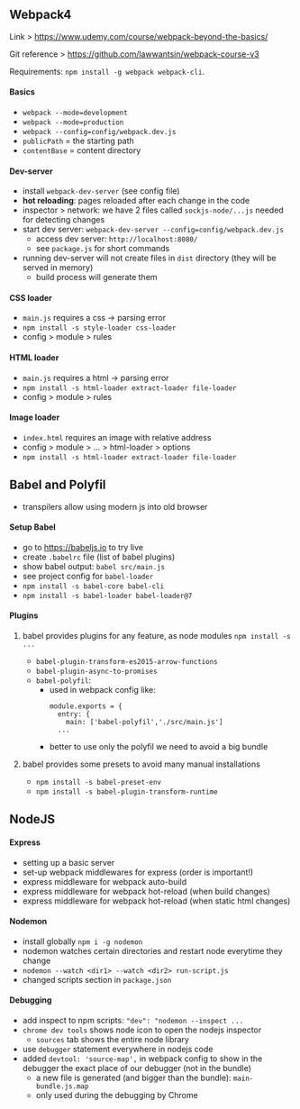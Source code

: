 ## Webpack4

Link >  https://www.udemy.com/course/webpack-beyond-the-basics/

Git reference > https://github.com/lawwantsin/webpack-course-v3

Requirements: `npm install -g webpack webpack-cli`.

#### Basics
- `webpack --mode=development`
- `webpack --mode=production`
- `webpack --config=config/webpack.dev.js`
- `publicPath` = the starting path
- `contentBase` = content directory

#### Dev-server
- install `webpack-dev-server` (see config file)
- **hot reloading**: pages reloaded after each change in the code
- inspector > network: we have 2 files called `sockjs-node/...js` needed for detecting changes
- start dev server: `webpack-dev-server --config=config/webpack.dev.js`
    - access dev server: `http://localhost:8080/`
    - see `package.js` for short commands
- running dev-server will not create files in `dist` directory (they will be served in memory)
    - build process will generate them

#### CSS loader
- `main.js` requires a css -> parsing error
- `npm install -s style-loader css-loader`
- config > module > rules

#### HTML loader
- `main.js` requires a html -> parsing error
- `npm install -s html-loader extract-loader file-loader`
- config > module > rules

#### Image loader
- `index.html` requires an image with relative address
- config > module > ... > html-loader > options
- `npm install -s html-loader extract-loader file-loader`

## Babel and Polyfil
- transpilers allow using modern js into old browser

#### Setup Babel
- go to https://babeljs.io to try live
- create `.babelrc` file (list of babel plugins)
- show babel output: `babel src/main.js`
- see project config for `babel-loader`
- `npm install -s babel-core babel-cli`
- `npm install -s babel-loader babel-loader@7`

#### Plugins
1. babel provides plugins for any feature, as node modules `npm install -s ...`
    - `babel-plugin-transform-es2015-arrow-functions`
    - `babel-plugin-async-to-promises`
    - `babel-polyfil`:
        - used in webpack config like:
          ```
          module.exports = {
            entry: {
              main: ['babel-polyfil','./src/main.js']
            ...
          ```
        - better to use only the polyfil we need to avoid a big bundle
        
2. babel provides some presets to avoid many manual installations
   - `npm install -s babel-preset-env`
   - `npm install -s babel-plugin-transform-runtime`
   
   
## NodeJS

#### Express
- setting up a basic server
- set-up webpack middlewares for express (order is important!)
- express middleware for webpack auto-build
- express middleware for webpack hot-reload (when build changes)
- express middleware for webpack hot-reload (when static html changes)

#### Nodemon
- install globally `npm i -g nodemon`
- nodemon watches certain directories and restart node everytime they change
- `nodemon --watch <dir1> --watch <dir2> run-script.js`
- changed scripts section in `package.json`

#### Debugging
- add inspect to npm scripts: `"dev": "nodemon --inspect ...`
- `chrome dev tools` shows node icon to open the nodejs inspector
    - `sources` tab shows the entire node library
- use `debugger` statement everywhere in nodejs code
- added `devtool: 'source-map',` in webpack config to show in the debugger the exact place of our debugger (not in the bundle)
    - a new file is generated (and bigger than the bundle): `main-bundle.js.map`
    - only used during the debugging by Chrome